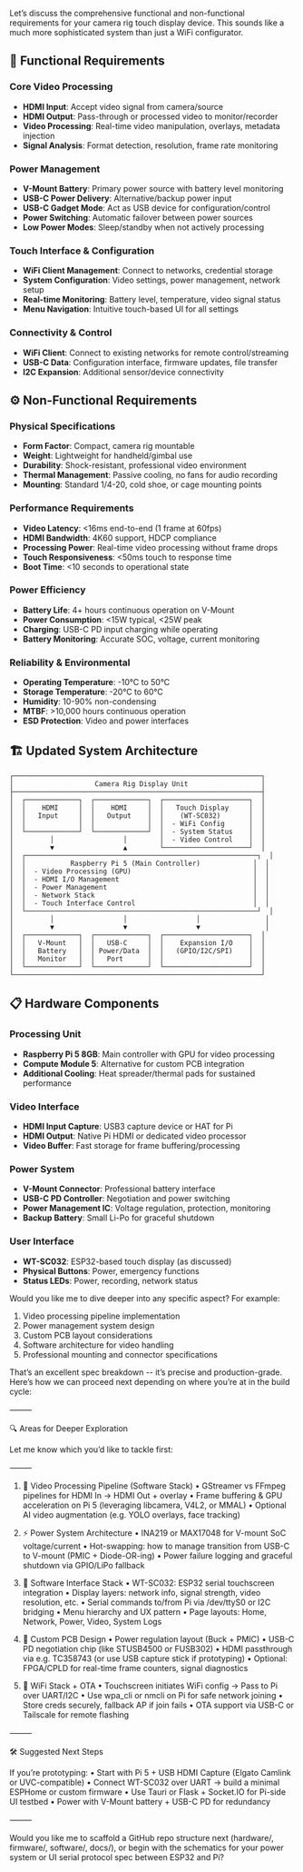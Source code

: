 Let’s discuss the comprehensive functional and non-functional requirements for your camera rig touch display device. This sounds like a much more sophisticated system than just a WiFi configurator.

## 🎯 Functional Requirements

### Core Video Processing

- **HDMI Input**: Accept video signal from camera/source
- **HDMI Output**: Pass-through or processed video to monitor/recorder
- **Video Processing**: Real-time video manipulation, overlays, metadata injection
- **Signal Analysis**: Format detection, resolution, frame rate monitoring

### Power Management

- **V-Mount Battery**: Primary power source with battery level monitoring
- **USB-C Power Delivery**: Alternative/backup power input
- **USB-C Gadget Mode**: Act as USB device for configuration/control
- **Power Switching**: Automatic failover between power sources
- **Low Power Modes**: Sleep/standby when not actively processing

### Touch Interface & Configuration

- **WiFi Client Management**: Connect to networks, credential storage
- **System Configuration**: Video settings, power management, network setup
- **Real-time Monitoring**: Battery level, temperature, video signal status
- **Menu Navigation**: Intuitive touch-based UI for all settings

### Connectivity & Control

- **WiFi Client**: Connect to existing networks for remote control/streaming
- **USB-C Data**: Configuration interface, firmware updates, file transfer
- **I2C Expansion**: Additional sensor/device connectivity

## ⚙️ Non-Functional Requirements

### Physical Specifications

- **Form Factor**: Compact, camera rig mountable
- **Weight**: Lightweight for handheld/gimbal use
- **Durability**: Shock-resistant, professional video environment
- **Thermal Management**: Passive cooling, no fans for audio recording
- **Mounting**: Standard 1/4-20, cold shoe, or cage mounting points

### Performance Requirements

- **Video Latency**: <16ms end-to-end (1 frame at 60fps)
- **HDMI Bandwidth**: 4K60 support, HDCP compliance
- **Processing Power**: Real-time video processing without frame drops
- **Touch Responsiveness**: <50ms touch to response time
- **Boot Time**: <10 seconds to operational state

### Power Efficiency

- **Battery Life**: 4+ hours continuous operation on V-Mount
- **Power Consumption**: <15W typical, <25W peak
- **Charging**: USB-C PD input charging while operating
- **Battery Monitoring**: Accurate SOC, voltage, current monitoring

### Reliability & Environmental

- **Operating Temperature**: -10°C to 50°C
- **Storage Temperature**: -20°C to 60°C
- **Humidity**: 10-90% non-condensing
- **MTBF**: >10,000 hours continuous operation
- **ESD Protection**: Video and power interfaces

## 🏗️ Updated System Architecture

```
┌─────────────────────────────────────────────────────────────┐
│                    Camera Rig Display Unit                  │
├─────────────────────────────────────────────────────────────┤
│  ┌─────────────┐  ┌─────────────┐  ┌─────────────────────┐  │
│  │    HDMI     │  │    HDMI     │  │   Touch Display     │  │
│  │   Input     │  │   Output    │  │    (WT-SC032)       │  │
│  │             │  │             │  │  - WiFi Config      │  │
│  └─────────────┘  └─────────────┘  │  - System Status    │  │
│         │                 │        │  - Video Control    │  │
│         ▼                 ▲        └─────────────────────┘  │
│  ┌─────────────────────────────────────────────────────────┐  │
│  │           Raspberry Pi 5 (Main Controller)             │  │
│  │  - Video Processing (GPU)                              │  │
│  │  - HDMI I/O Management                                 │  │
│  │  - Power Management                                    │  │
│  │  - Network Stack                                       │  │
│  │  - Touch Interface Control                             │  │
│  └─────────────────────────────────────────────────────────┘  │
│         │                 │                 │                │
│         ▼                 ▼                 ▼                │
│  ┌─────────────┐  ┌─────────────┐  ┌─────────────────────┐  │
│  │   V-Mount   │  │   USB-C     │  │    Expansion I/O    │  │
│  │   Battery   │  │ Power/Data  │  │   (GPIO/I2C/SPI)    │  │
│  │   Monitor   │  │   Port      │  │                     │  │
│  └─────────────┘  └─────────────┘  └─────────────────────┘  │
└─────────────────────────────────────────────────────────────┘
```

## 📋 Hardware Components

### Processing Unit

- **Raspberry Pi 5 8GB**: Main controller with GPU for video processing
- **Compute Module 5**: Alternative for custom PCB integration
- **Additional Cooling**: Heat spreader/thermal pads for sustained performance

### Video Interface

- **HDMI Input Capture**: USB3 capture device or HAT for Pi
- **HDMI Output**: Native Pi HDMI or dedicated video processor
- **Video Buffer**: Fast storage for frame buffering/processing

### Power System

- **V-Mount Connector**: Professional battery interface
- **USB-C PD Controller**: Negotiation and power switching
- **Power Management IC**: Voltage regulation, protection, monitoring
- **Backup Battery**: Small Li-Po for graceful shutdown

### User Interface

- **WT-SC032**: ESP32-based touch display (as discussed)
- **Physical Buttons**: Power, emergency functions
- **Status LEDs**: Power, recording, network status

Would you like me to dive deeper into any specific aspect? For example:

1. Video processing pipeline implementation
1. Power management system design
1. Custom PCB layout considerations
1. Software architecture for video handling
1. Professional mounting and connector specifications​​​​​​​​​​​​​​​​

That’s an excellent spec breakdown -- it’s precise and production-grade. Here’s how we can proceed next depending on where you’re at in the build cycle:

⸻

🔍 Areas for Deeper Exploration

Let me know which you’d like to tackle first:

⸻

1. 🔄 Video Processing Pipeline (Software Stack)
	•	GStreamer vs FFmpeg pipelines for HDMI In → HDMI Out + overlay
	•	Frame buffering & GPU acceleration on Pi 5 (leveraging libcamera, V4L2, or MMAL)
	•	Optional AI video augmentation (e.g. YOLO overlays, face tracking)

2. ⚡ Power System Architecture
	•	INA219 or MAX17048 for V-mount SoC voltage/current
	•	Hot-swapping: how to manage transition from USB-C to V-mount (PMIC + Diode-OR-ing)
	•	Power failure logging and graceful shutdown via GPIO/LiPo fallback

3. 💾 Software Interface Stack
	•	WT-SC032: ESP32 serial touchscreen integration
	•	Display layers: network info, signal strength, video resolution, etc.
	•	Serial commands to/from Pi via /dev/ttyS0 or I2C bridging
	•	Menu hierarchy and UX pattern
	•	Page layouts: Home, Network, Power, Video, System Logs

4. 🧩 Custom PCB Design
	•	Power regulation layout (Buck + PMIC)
	•	USB-C PD negotiation chip (like STUSB4500 or FUSB302)
	•	HDMI passthrough via e.g. TC358743 (or use USB capture stick if prototyping)
	•	Optional: FPGA/CPLD for real-time frame counters, signal diagnostics

5. 📶 WiFi Stack + OTA
	•	Touchscreen initiates WiFi config → Pass to Pi over UART/I2C
	•	Use wpa_cli or nmcli on Pi for safe network joining
	•	Store creds securely, fallback AP if join fails
	•	OTA support via USB-C or Tailscale for remote flashing

⸻

🛠️ Suggested Next Steps

If you’re prototyping:
	•	Start with Pi 5 + USB HDMI Capture (Elgato Camlink or UVC-compatible)
	•	Connect WT-SC032 over UART → build a minimal ESPHome or custom firmware
	•	Use Tauri or Flask + Socket.IO for Pi-side UI testbed
	•	Power with V-Mount battery + USB-C PD for redundancy

⸻

Would you like me to scaffold a GitHub repo structure next (hardware/, firmware/, software/, docs/), or begin with the schematics for your power system or UI serial protocol spec between ESP32 and Pi?